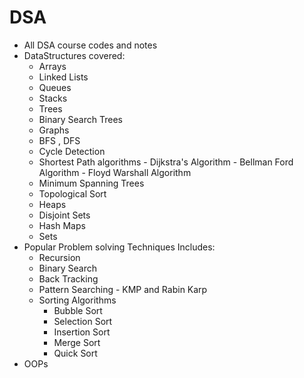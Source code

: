 # DSA
- All DSA course codes and notes
- DataStructures covered:
  -  Arrays
  -  Linked Lists
  -  Queues
  -  Stacks
  -  Trees
  -  Binary Search Trees
  -  Graphs
    -  BFS , DFS
    -  Cycle Detection
    -  Shortest Path algorithms
      - Dijkstra's Algorithm
      - Bellman Ford Algorithm
      - Floyd Warshall Algorithm   
    -  Minimum Spanning Trees
    -  Topological Sort
  -  Heaps
  -  Disjoint Sets
  -  Hash Maps
  -  Sets
- Popular Problem solving Techniques Includes:
  - Recursion
  - Binary Search
  - Back Tracking
  - Pattern Searching - KMP and Rabin Karp
  - Sorting Algorithms
    - Bubble Sort
    - Selection Sort
    - Insertion Sort
    - Merge Sort
    - Quick Sort
- OOPs      
